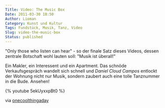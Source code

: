 ```yaml
---
Title: Video: The Music Box
Date: 2011-03-30 18:50
Author: Lioman
Category: Kunst und Kultur
Tags: Fundstück, Musik, Tanz, Video
Slug: video-the-music-box
Status: published
---
```


"Only those who listen can hear" - so der finale Satz dieses Videos,
dessen zentrale Botschaft wohl lauten soll: "Musik ist überall!"

Ein Makler, ein Interessent und ein Apartment. Das schnöde
Verkaufsgespräch wandelt sich schnell und *Daniel Cloud Campos* entlockt der Wohnung nicht nur Musik,
sondern zaubert auch eine tolle Tanznummer in die Bude. Ansehen!

{% youtube 5ekUyxxpBt0 %}

via [onecoolthingaday](http://www.onecoolthingaday.com/today/2011/3/30/the-music-box-a-one-man-musical-an-absolute-joy.html)
